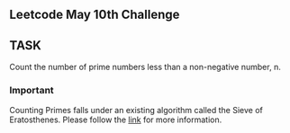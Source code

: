 ## Leetcode May 10th Challenge

## TASK

Count the number of prime numbers less than a non-negative number, n.

### Important 

Counting Primes falls under an existing algorithm called the Sieve of Eratosthenes.  Please follow the [link](https://en.wikipedia.org/wiki/Sieve_of_Eratosthenes) for more information.